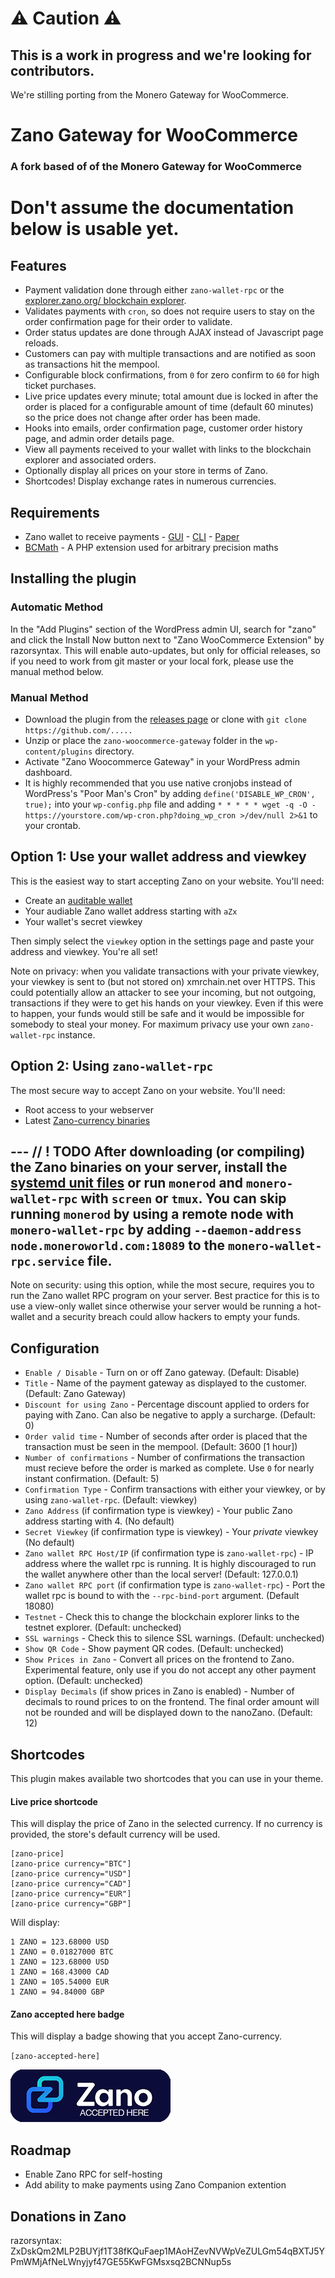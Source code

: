 # ⚠️ Caution ⚠️

## This is a work in progress and we're looking for contributors.

We're stilling porting from the Monero Gateway for WooCommerce.

# Zano Gateway for WooCommerce
### A fork based of of the Monero Gateway for WooCommerce


# Don't assume the documentation below is usable yet.



## Features

* Payment validation done through either `zano-wallet-rpc` or the [explorer.zano.org/ blockchain explorer](https://explorer.zano.org/).
* Validates payments with `cron`, so does not require users to stay on the order confirmation page for their order to validate.
* Order status updates are done through AJAX instead of Javascript page reloads.
* Customers can pay with multiple transactions and are notified as soon as transactions hit the mempool.
* Configurable block confirmations, from `0` for zero confirm to `60` for high ticket purchases.
* Live price updates every minute; total amount due is locked in after the order is placed for a configurable amount of time (default 60 minutes) so the price does not change after order has been made.
* Hooks into emails, order confirmation page, customer order history page, and admin order details page.
* View all payments received to your wallet with links to the blockchain explorer and associated orders.
* Optionally display all prices on your store in terms of Zano.
* Shortcodes! Display exchange rates in numerous currencies.

## Requirements

* Zano wallet to receive payments - [GUI](https://zano.org/downloads) - [CLI]() - [Paper]()
* [BCMath](http://php.net/manual/en/book.bc.php) - A PHP extension used for arbitrary precision maths

## Installing the plugin

### Automatic Method

In the "Add Plugins" section of the WordPress admin UI, search for "zano" and click the Install Now button next to "Zano WooCommerce Extension" by razorsyntax.  This will enable auto-updates, but only for official releases, so if you need to work from git master or your local fork, please use the manual method below.

### Manual Method

* Download the plugin from the [releases page](https://github.com/.....) or clone with `git clone https://github.com/.....`
* Unzip or place the `zano-woocommerce-gateway` folder in the `wp-content/plugins` directory.
* Activate "Zano Woocommerce Gateway" in your WordPress admin dashboard.
* It is highly recommended that you use native cronjobs instead of WordPress's "Poor Man's Cron" by adding `define('DISABLE_WP_CRON', true);` into your `wp-config.php` file and adding `* * * * * wget -q -O - https://yourstore.com/wp-cron.php?doing_wp_cron >/dev/null 2>&1` to your crontab.

## Option 1: Use your wallet address and viewkey

This is the easiest way to start accepting Zano on your website. You'll need:

* Create an [auditable wallet](https://docs.zano.org/docs/use/auditable-wallets-faq)
* Your audiable Zano wallet address starting with `aZx`
* Your wallet's secret viewkey

Then simply select the `viewkey` option in the settings page and paste your address and viewkey. You're all set!

Note on privacy: when you validate transactions with your private viewkey, your viewkey is sent to (but not stored on) xmrchain.net over HTTPS. This could potentially allow an attacker to see your incoming, but not outgoing, transactions if they were to get his hands on your viewkey. Even if this were to happen, your funds would still be safe and it would be impossible for somebody to steal your money. For maximum privacy use your own `zano-wallet-rpc` instance.

## Option 2: Using `zano-wallet-rpc`

The most secure way to accept Zano on your website. You'll need:

* Root access to your webserver
* Latest [Zano-currency binaries](https://github.com/.....)

--- // ! TODO
After downloading (or compiling) the Zano binaries on your server, install the [systemd unit files](https://github.com/monero-integrations/monerowp/tree/master/assets/systemd-unit-files) or run `monerod` and `monero-wallet-rpc` with `screen` or `tmux`. You can skip running `monerod` by using a remote node with `monero-wallet-rpc` by adding `--daemon-address node.moneroworld.com:18089` to the `monero-wallet-rpc.service` file.
---

Note on security: using this option, while the most secure, requires you to run the Zano wallet RPC program on your server. Best practice for this is to use a view-only wallet since otherwise your server would be running a hot-wallet and a security breach could allow hackers to empty your funds.

## Configuration

* `Enable / Disable` - Turn on or off Zano gateway. (Default: Disable)
* `Title` - Name of the payment gateway as displayed to the customer. (Default: Zano Gateway)
* `Discount for using Zano` - Percentage discount applied to orders for paying with Zano. Can also be negative to apply a surcharge. (Default: 0)
* `Order valid time` - Number of seconds after order is placed that the transaction must be seen in the mempool. (Default: 3600 [1 hour])
* `Number of confirmations` - Number of confirmations the transaction must recieve before the order is marked as complete. Use `0` for nearly instant confirmation. (Default: 5)
* `Confirmation Type` - Confirm transactions with either your viewkey, or by using `zano-wallet-rpc`. (Default: viewkey)
* `Zano Address` (if confirmation type is viewkey) - Your public Zano address starting with 4. (No default)
* `Secret Viewkey` (if confirmation type is viewkey) - Your *private* viewkey (No default)
* `Zano wallet RPC Host/IP` (if confirmation type is `zano-wallet-rpc`) - IP address where the wallet rpc is running. It is highly discouraged to run the wallet anywhere other than the local server! (Default: 127.0.0.1)
* `Zano wallet RPC port` (if confirmation type is `zano-wallet-rpc`) - Port the wallet rpc is bound to with the `--rpc-bind-port` argument. (Default 18080)
* `Testnet` - Check this to change the blockchain explorer links to the testnet explorer. (Default: unchecked)
* `SSL warnings` - Check this to silence SSL warnings. (Default: unchecked)
* `Show QR Code` - Show payment QR codes. (Default: unchecked)
* `Show Prices in Zano` - Convert all prices on the frontend to Zano. Experimental feature, only use if you do not accept any other payment option. (Default: unchecked)
* `Display Decimals` (if show prices in Zano is enabled) - Number of decimals to round prices to on the frontend. The final order amount will not be rounded and will be displayed down to the nanoZano. (Default: 12)

## Shortcodes

This plugin makes available two shortcodes that you can use in your theme.

#### Live price shortcode

This will display the price of Zano in the selected currency. If no currency is provided, the store's default currency will be used.

```
[zano-price]
[zano-price currency="BTC"]
[zano-price currency="USD"]
[zano-price currency="CAD"]
[zano-price currency="EUR"]
[zano-price currency="GBP"]
```
Will display:
```
1 ZANO = 123.68000 USD
1 ZANO = 0.01827000 BTC
1 ZANO = 123.68000 USD
1 ZANO = 168.43000 CAD
1 ZANO = 105.54000 EUR
1 ZANO = 94.84000 GBP
```


#### Zano accepted here badge

This will display a badge showing that you accept Zano-currency.

`[zano-accepted-here]`

![Zano Accepted Here](/assets/images/zano-accepted-here.png?raw=true "Zano Accepted Here")


## Roadmap

* Enable Zano RPC for self-hosting
* Add ability to make payments using Zano Companion extention

## Donations in Zano

razorsyntax: ZxDskQm2MLP2BUYjf1T38fKQuFaep1MAoHZevNVWpVeZULGm54qBXTJ5YPmWMjAfNeLWnyjyf47GE55KwFGMsxsq2BCNNup5s
